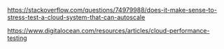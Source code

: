 https://stackoverflow.com/questions/74979988/does-it-make-sense-to-stress-test-a-cloud-system-that-can-autoscale

https://www.digitalocean.com/resources/articles/cloud-performance-testing